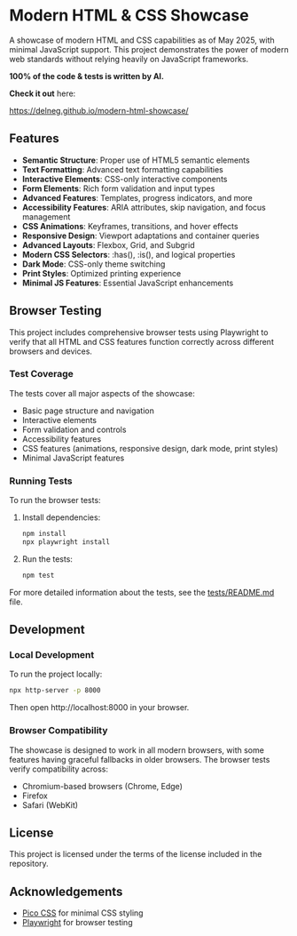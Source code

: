 # Modern HTML & CSS Showcase

A showcase of modern HTML and CSS capabilities as of May 2025, with minimal JavaScript support. This project demonstrates the power of modern web standards without relying heavily on JavaScript frameworks.

**100% of the code & tests is written by AI.**

**Check it out** here:

https://delneg.github.io/modern-html-showcase/


## Features

- **Semantic Structure**: Proper use of HTML5 semantic elements
- **Text Formatting**: Advanced text formatting capabilities
- **Interactive Elements**: CSS-only interactive components
- **Form Elements**: Rich form validation and input types
- **Advanced Features**: Templates, progress indicators, and more
- **Accessibility Features**: ARIA attributes, skip navigation, and focus management
- **CSS Animations**: Keyframes, transitions, and hover effects
- **Responsive Design**: Viewport adaptations and container queries
- **Advanced Layouts**: Flexbox, Grid, and Subgrid
- **Modern CSS Selectors**: :has(), :is(), and logical properties
- **Dark Mode**: CSS-only theme switching
- **Print Styles**: Optimized printing experience
- **Minimal JS Features**: Essential JavaScript enhancements

## Browser Testing

This project includes comprehensive browser tests using Playwright to verify that all HTML and CSS features function correctly across different browsers and devices.

### Test Coverage

The tests cover all major aspects of the showcase:

- Basic page structure and navigation
- Interactive elements
- Form validation and controls
- Accessibility features
- CSS features (animations, responsive design, dark mode, print styles)
- Minimal JavaScript features

### Running Tests

To run the browser tests:

1. Install dependencies:
   ```bash
   npm install
   npx playwright install
   ```

2. Run the tests:
   ```bash
   npm test
   ```

For more detailed information about the tests, see the [tests/README.md](tests/README.md) file.

## Development

### Local Development

To run the project locally:

```bash
npx http-server -p 8000
```

Then open http://localhost:8000 in your browser.

### Browser Compatibility

The showcase is designed to work in all modern browsers, with some features having graceful fallbacks in older browsers. The browser tests verify compatibility across:

- Chromium-based browsers (Chrome, Edge)
- Firefox
- Safari (WebKit)

## License

This project is licensed under the terms of the license included in the repository.

## Acknowledgements

- [Pico CSS](https://picocss.com/) for minimal CSS styling
- [Playwright](https://playwright.dev/) for browser testing
